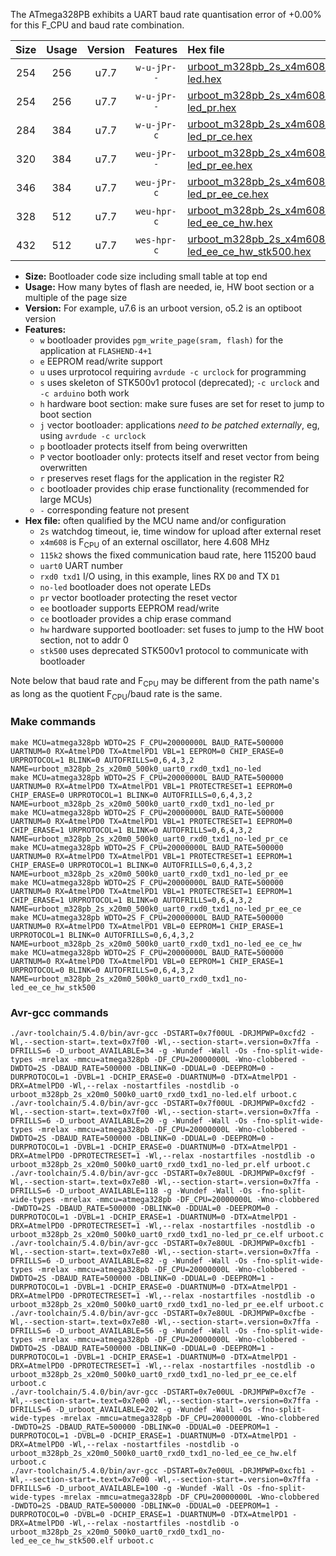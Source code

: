 The ATmega328PB exhibits a UART baud rate quantisation error of +0.00% for this F_CPU and baud rate combination.

|Size|Usage|Version|Features|Hex file|
|:-:|:-:|:-:|:-:|:--|
|254|256|u7.7|`w-u-jPr--`|[urboot_m328pb_2s_x4m608_115k2_uart0_rxd0_txd1_no-led.hex](https://raw.githubusercontent.com/stefanrueger/urboot.hex/main/mcus/atmega328pb/watchdog_2_s/external_oscillator_x/%2B4m608000_hz/%2B115k2_baud/uart0_rxd0_txd1/no-led/urboot_m328pb_2s_x4m608_115k2_uart0_rxd0_txd1_no-led.hex)|
|254|256|u7.7|`w-u-jPr--`|[urboot_m328pb_2s_x4m608_115k2_uart0_rxd0_txd1_no-led_pr.hex](https://raw.githubusercontent.com/stefanrueger/urboot.hex/main/mcus/atmega328pb/watchdog_2_s/external_oscillator_x/%2B4m608000_hz/%2B115k2_baud/uart0_rxd0_txd1/no-led/urboot_m328pb_2s_x4m608_115k2_uart0_rxd0_txd1_no-led_pr.hex)|
|284|384|u7.7|`w-u-jPr-c`|[urboot_m328pb_2s_x4m608_115k2_uart0_rxd0_txd1_no-led_pr_ce.hex](https://raw.githubusercontent.com/stefanrueger/urboot.hex/main/mcus/atmega328pb/watchdog_2_s/external_oscillator_x/%2B4m608000_hz/%2B115k2_baud/uart0_rxd0_txd1/no-led/urboot_m328pb_2s_x4m608_115k2_uart0_rxd0_txd1_no-led_pr_ce.hex)|
|320|384|u7.7|`weu-jPr--`|[urboot_m328pb_2s_x4m608_115k2_uart0_rxd0_txd1_no-led_pr_ee.hex](https://raw.githubusercontent.com/stefanrueger/urboot.hex/main/mcus/atmega328pb/watchdog_2_s/external_oscillator_x/%2B4m608000_hz/%2B115k2_baud/uart0_rxd0_txd1/no-led/urboot_m328pb_2s_x4m608_115k2_uart0_rxd0_txd1_no-led_pr_ee.hex)|
|346|384|u7.7|`weu-jPr-c`|[urboot_m328pb_2s_x4m608_115k2_uart0_rxd0_txd1_no-led_pr_ee_ce.hex](https://raw.githubusercontent.com/stefanrueger/urboot.hex/main/mcus/atmega328pb/watchdog_2_s/external_oscillator_x/%2B4m608000_hz/%2B115k2_baud/uart0_rxd0_txd1/no-led/urboot_m328pb_2s_x4m608_115k2_uart0_rxd0_txd1_no-led_pr_ee_ce.hex)|
|328|512|u7.7|`weu-hpr-c`|[urboot_m328pb_2s_x4m608_115k2_uart0_rxd0_txd1_no-led_ee_ce_hw.hex](https://raw.githubusercontent.com/stefanrueger/urboot.hex/main/mcus/atmega328pb/watchdog_2_s/external_oscillator_x/%2B4m608000_hz/%2B115k2_baud/uart0_rxd0_txd1/no-led/urboot_m328pb_2s_x4m608_115k2_uart0_rxd0_txd1_no-led_ee_ce_hw.hex)|
|432|512|u7.7|`wes-hpr-c`|[urboot_m328pb_2s_x4m608_115k2_uart0_rxd0_txd1_no-led_ee_ce_hw_stk500.hex](https://raw.githubusercontent.com/stefanrueger/urboot.hex/main/mcus/atmega328pb/watchdog_2_s/external_oscillator_x/%2B4m608000_hz/%2B115k2_baud/uart0_rxd0_txd1/no-led/urboot_m328pb_2s_x4m608_115k2_uart0_rxd0_txd1_no-led_ee_ce_hw_stk500.hex)|

- **Size:** Bootloader code size including small table at top end
- **Usage:** How many bytes of flash are needed, ie, HW boot section or a multiple of the page size
- **Version:** For example, u7.6 is an urboot version, o5.2 is an optiboot version
- **Features:**
  + `w` bootloader provides `pgm_write_page(sram, flash)` for the application at `FLASHEND-4+1`
  + `e` EEPROM read/write support
  + `u` uses urprotocol requiring `avrdude -c urclock` for programming
  + `s` uses skeleton of STK500v1 protocol (deprecated); `-c urclock` and `-c arduino` both work
  + `h` hardware boot section: make sure fuses are set for reset to jump to boot section
  + `j` vector bootloader: applications *need to be patched externally*, eg, using `avrdude -c urclock`
  + `p` bootloader protects itself from being overwritten
  + `P` vector bootloader only: protects itself and reset vector from being overwritten
  + `r` preserves reset flags for the application in the register R2
  + `c` bootloader provides chip erase functionality (recommended for large MCUs)
  + `-` corresponding feature not present
- **Hex file:** often qualified by the MCU name and/or configuration
  + `2s` watchdog timeout, ie, time window for upload after external reset
  + `x4m608` is F<sub>CPU</sub> of an external oscillator, here 4.608 MHz
  + `115k2` shows the fixed communication baud rate, here 115200 baud
  + `uart0` UART number
  + `rxd0 txd1` I/O using, in this example, lines RX `D0` and TX `D1`
  + `no-led` bootloader does not operate LEDs
  + `pr` vector bootloader protecting the reset vector
  + `ee` bootloader supports EEPROM read/write
  + `ce` bootloader provides a chip erase command
  + `hw` hardware supported bootloader: set fuses to jump to the HW boot section, not to addr 0
  + `stk500` uses deprecated STK500v1 protocol to communicate with bootloader


Note below that baud rate and F<sub>CPU</sub> may be different from the path name's as long as the quotient F<sub>CPU</sub>/baud rate is the same.

### Make commands
```
make MCU=atmega328pb WDTO=2S F_CPU=20000000L BAUD_RATE=500000 UARTNUM=0 RX=AtmelPD0 TX=AtmelPD1 VBL=1 EEPROM=0 CHIP_ERASE=0 URPROTOCOL=1 BLINK=0 AUTOFRILLS=0,6,4,3,2 NAME=urboot_m328pb_2s_x20m0_500k0_uart0_rxd0_txd1_no-led
make MCU=atmega328pb WDTO=2S F_CPU=20000000L BAUD_RATE=500000 UARTNUM=0 RX=AtmelPD0 TX=AtmelPD1 VBL=1 PROTECTRESET=1 EEPROM=0 CHIP_ERASE=0 URPROTOCOL=1 BLINK=0 AUTOFRILLS=0,6,4,3,2 NAME=urboot_m328pb_2s_x20m0_500k0_uart0_rxd0_txd1_no-led_pr
make MCU=atmega328pb WDTO=2S F_CPU=20000000L BAUD_RATE=500000 UARTNUM=0 RX=AtmelPD0 TX=AtmelPD1 VBL=1 PROTECTRESET=1 EEPROM=0 CHIP_ERASE=1 URPROTOCOL=1 BLINK=0 AUTOFRILLS=0,6,4,3,2 NAME=urboot_m328pb_2s_x20m0_500k0_uart0_rxd0_txd1_no-led_pr_ce
make MCU=atmega328pb WDTO=2S F_CPU=20000000L BAUD_RATE=500000 UARTNUM=0 RX=AtmelPD0 TX=AtmelPD1 VBL=1 PROTECTRESET=1 EEPROM=1 CHIP_ERASE=0 URPROTOCOL=1 BLINK=0 AUTOFRILLS=0,6,4,3,2 NAME=urboot_m328pb_2s_x20m0_500k0_uart0_rxd0_txd1_no-led_pr_ee
make MCU=atmega328pb WDTO=2S F_CPU=20000000L BAUD_RATE=500000 UARTNUM=0 RX=AtmelPD0 TX=AtmelPD1 VBL=1 PROTECTRESET=1 EEPROM=1 CHIP_ERASE=1 URPROTOCOL=1 BLINK=0 AUTOFRILLS=0,6,4,3,2 NAME=urboot_m328pb_2s_x20m0_500k0_uart0_rxd0_txd1_no-led_pr_ee_ce
make MCU=atmega328pb WDTO=2S F_CPU=20000000L BAUD_RATE=500000 UARTNUM=0 RX=AtmelPD0 TX=AtmelPD1 VBL=0 EEPROM=1 CHIP_ERASE=1 URPROTOCOL=1 BLINK=0 AUTOFRILLS=0,6,4,3,2 NAME=urboot_m328pb_2s_x20m0_500k0_uart0_rxd0_txd1_no-led_ee_ce_hw
make MCU=atmega328pb WDTO=2S F_CPU=20000000L BAUD_RATE=500000 UARTNUM=0 RX=AtmelPD0 TX=AtmelPD1 VBL=0 EEPROM=1 CHIP_ERASE=1 URPROTOCOL=0 BLINK=0 AUTOFRILLS=0,6,4,3,2 NAME=urboot_m328pb_2s_x20m0_500k0_uart0_rxd0_txd1_no-led_ee_ce_hw_stk500
```

### Avr-gcc commands
```
./avr-toolchain/5.4.0/bin/avr-gcc -DSTART=0x7f00UL -DRJMPWP=0xcfd2 -Wl,--section-start=.text=0x7f00 -Wl,--section-start=.version=0x7ffa -DFRILLS=6 -D_urboot_AVAILABLE=34 -g -Wundef -Wall -Os -fno-split-wide-types -mrelax -mmcu=atmega328pb -DF_CPU=20000000L -Wno-clobbered -DWDTO=2S -DBAUD_RATE=500000 -DBLINK=0 -DDUAL=0 -DEEPROM=0 -DURPROTOCOL=1 -DVBL=1 -DCHIP_ERASE=0 -DUARTNUM=0 -DTX=AtmelPD1 -DRX=AtmelPD0 -Wl,--relax -nostartfiles -nostdlib -o urboot_m328pb_2s_x20m0_500k0_uart0_rxd0_txd1_no-led.elf urboot.c
./avr-toolchain/5.4.0/bin/avr-gcc -DSTART=0x7f00UL -DRJMPWP=0xcfd2 -Wl,--section-start=.text=0x7f00 -Wl,--section-start=.version=0x7ffa -DFRILLS=6 -D_urboot_AVAILABLE=20 -g -Wundef -Wall -Os -fno-split-wide-types -mrelax -mmcu=atmega328pb -DF_CPU=20000000L -Wno-clobbered -DWDTO=2S -DBAUD_RATE=500000 -DBLINK=0 -DDUAL=0 -DEEPROM=0 -DURPROTOCOL=1 -DVBL=1 -DCHIP_ERASE=0 -DUARTNUM=0 -DTX=AtmelPD1 -DRX=AtmelPD0 -DPROTECTRESET=1 -Wl,--relax -nostartfiles -nostdlib -o urboot_m328pb_2s_x20m0_500k0_uart0_rxd0_txd1_no-led_pr.elf urboot.c
./avr-toolchain/5.4.0/bin/avr-gcc -DSTART=0x7e80UL -DRJMPWP=0xcf9f -Wl,--section-start=.text=0x7e80 -Wl,--section-start=.version=0x7ffa -DFRILLS=6 -D_urboot_AVAILABLE=118 -g -Wundef -Wall -Os -fno-split-wide-types -mrelax -mmcu=atmega328pb -DF_CPU=20000000L -Wno-clobbered -DWDTO=2S -DBAUD_RATE=500000 -DBLINK=0 -DDUAL=0 -DEEPROM=0 -DURPROTOCOL=1 -DVBL=1 -DCHIP_ERASE=1 -DUARTNUM=0 -DTX=AtmelPD1 -DRX=AtmelPD0 -DPROTECTRESET=1 -Wl,--relax -nostartfiles -nostdlib -o urboot_m328pb_2s_x20m0_500k0_uart0_rxd0_txd1_no-led_pr_ce.elf urboot.c
./avr-toolchain/5.4.0/bin/avr-gcc -DSTART=0x7e80UL -DRJMPWP=0xcfb1 -Wl,--section-start=.text=0x7e80 -Wl,--section-start=.version=0x7ffa -DFRILLS=6 -D_urboot_AVAILABLE=82 -g -Wundef -Wall -Os -fno-split-wide-types -mrelax -mmcu=atmega328pb -DF_CPU=20000000L -Wno-clobbered -DWDTO=2S -DBAUD_RATE=500000 -DBLINK=0 -DDUAL=0 -DEEPROM=1 -DURPROTOCOL=1 -DVBL=1 -DCHIP_ERASE=0 -DUARTNUM=0 -DTX=AtmelPD1 -DRX=AtmelPD0 -DPROTECTRESET=1 -Wl,--relax -nostartfiles -nostdlib -o urboot_m328pb_2s_x20m0_500k0_uart0_rxd0_txd1_no-led_pr_ee.elf urboot.c
./avr-toolchain/5.4.0/bin/avr-gcc -DSTART=0x7e80UL -DRJMPWP=0xcfbe -Wl,--section-start=.text=0x7e80 -Wl,--section-start=.version=0x7ffa -DFRILLS=6 -D_urboot_AVAILABLE=56 -g -Wundef -Wall -Os -fno-split-wide-types -mrelax -mmcu=atmega328pb -DF_CPU=20000000L -Wno-clobbered -DWDTO=2S -DBAUD_RATE=500000 -DBLINK=0 -DDUAL=0 -DEEPROM=1 -DURPROTOCOL=1 -DVBL=1 -DCHIP_ERASE=1 -DUARTNUM=0 -DTX=AtmelPD1 -DRX=AtmelPD0 -DPROTECTRESET=1 -Wl,--relax -nostartfiles -nostdlib -o urboot_m328pb_2s_x20m0_500k0_uart0_rxd0_txd1_no-led_pr_ee_ce.elf urboot.c
./avr-toolchain/5.4.0/bin/avr-gcc -DSTART=0x7e00UL -DRJMPWP=0xcf7e -Wl,--section-start=.text=0x7e00 -Wl,--section-start=.version=0x7ffa -DFRILLS=6 -D_urboot_AVAILABLE=202 -g -Wundef -Wall -Os -fno-split-wide-types -mrelax -mmcu=atmega328pb -DF_CPU=20000000L -Wno-clobbered -DWDTO=2S -DBAUD_RATE=500000 -DBLINK=0 -DDUAL=0 -DEEPROM=1 -DURPROTOCOL=1 -DVBL=0 -DCHIP_ERASE=1 -DUARTNUM=0 -DTX=AtmelPD1 -DRX=AtmelPD0 -Wl,--relax -nostartfiles -nostdlib -o urboot_m328pb_2s_x20m0_500k0_uart0_rxd0_txd1_no-led_ee_ce_hw.elf urboot.c
./avr-toolchain/5.4.0/bin/avr-gcc -DSTART=0x7e00UL -DRJMPWP=0xcfb1 -Wl,--section-start=.text=0x7e00 -Wl,--section-start=.version=0x7ffa -DFRILLS=6 -D_urboot_AVAILABLE=100 -g -Wundef -Wall -Os -fno-split-wide-types -mrelax -mmcu=atmega328pb -DF_CPU=20000000L -Wno-clobbered -DWDTO=2S -DBAUD_RATE=500000 -DBLINK=0 -DDUAL=0 -DEEPROM=1 -DURPROTOCOL=0 -DVBL=0 -DCHIP_ERASE=1 -DUARTNUM=0 -DTX=AtmelPD1 -DRX=AtmelPD0 -Wl,--relax -nostartfiles -nostdlib -o urboot_m328pb_2s_x20m0_500k0_uart0_rxd0_txd1_no-led_ee_ce_hw_stk500.elf urboot.c
```

